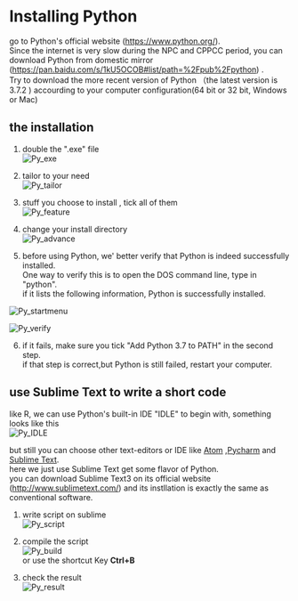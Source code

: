 
# Installing Python 

 go to Python's official website (https://www.python.org/).  
 Since the internet is very slow during  the NPC and CPPCC period, you can download Python from domestic mirror  
 (https://pan.baidu.com/s/1kU5OCOB#list/path=%2Fpub%2Fpython) .  
 Try to download the more recent version of Python （the latest version is 3.7.2 ) accourding to your computer configuration(64 bit or 32 bit, Windows or Mac)

## the installation 

1. double the ".exe" file  
![Py_exe](Figures/Py_exe.png)


2. tailor to your need  
![Py_tailor](Figures/Py_tailor.png)

3. stuff you choose to install , tick all of them  
![Py_feature](Figures/Py_feature.png)

4. change your install directory  
![Py_advance](Figures/Py_advance.png)

5. before using Python, we' better verify that Python is indeed successfully installed.  
One way to verify this is to open the DOS command line, type in "python".  
if it lists the following information, Python is successfully installed.  

![Py_startmenu](Figures/Py_startmenu.png)  

![Py_verify](Figures/Py_verify.png)

6. if it fails, make sure  you tick "Add Python 3.7 to PATH" in the second step.  
if that step is correct,but Python is still failed, restart your computer.  

## use Sublime Text to write a short code

like R, we can use Python's built-in IDE "IDLE" to begin with, something looks like this  
![Py_IDLE](Figures/Py_IDLE.png)

but still you can choose other text-editors or IDE like [Atom](https://atom.io/) ,[Pycharm](https://www.jetbrains.com/pycharm/) and [Sublime Text](http://www.sublimetext.com).  
here we just use Sublime Text get some flavor of Python.  
you can download Sublime Text3 on its official website (http://www.sublimetext.com/) and its instllation is  exactly the same as conventional software.

1. write script on sublime  
![Py_script](Figures/Py_script.png)  

2. compile the script  
![Py_build](Figures/Py_build.png)   
or use the shortcut Key **Ctrl+B**  

3. check the result  
![Py_result](Figures/Py_result.png) 


